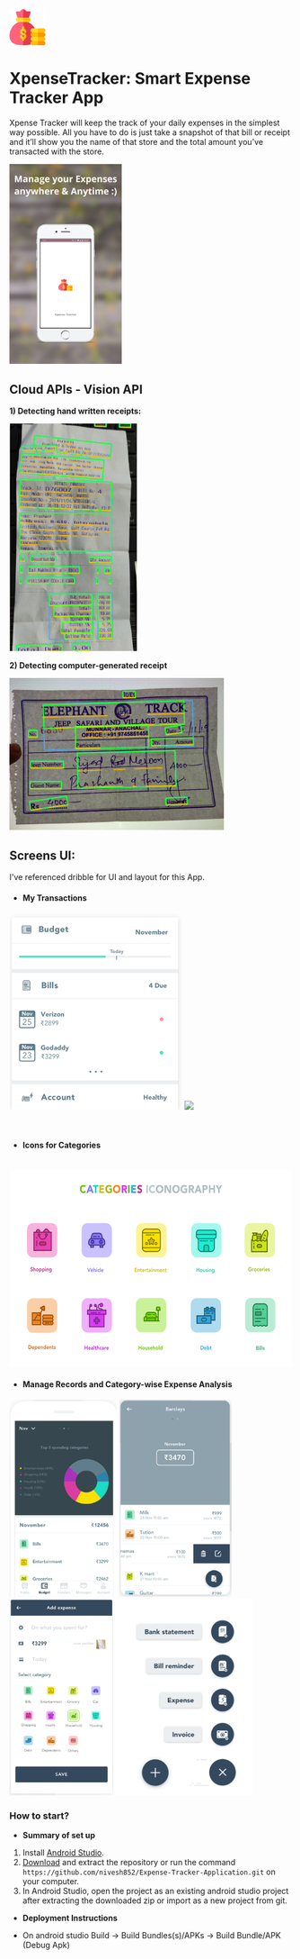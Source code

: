 
<img src="https://raw.githubusercontent.com/nivesh852/Expense-Tracker-Application/master/assets/icon.png">

# XpenseTracker: Smart Expense Tracker App
Xpense Tracker will keep the track of your daily expenses in the simplest way possible. All you have to do is just take a snapshot of that bill or receipt and it’ll show you the name of that store and the total amount you’ve transacted with the store.

<img src="https://raw.githubusercontent.com/nivesh852/Expense-Tracker-Application/master/assets/splash.jpg" width=200>

## Cloud APIs - Vision API
**1) Detecting hand written receipts:**   

<img src="https://raw.githubusercontent.com/nivesh852/Expense-Tracker-Application/master/assets/computer-generated-receipt.png">

**2) Detecting computer-generated receipt**

<img src="https://raw.githubusercontent.com/nivesh852/Expense-Tracker-Application/master/assets/vision-api-demo.png">

## Screens UI:
I've referenced dribble for UI and layout for this App.

- #### My Transactions

<img src="https://raw.githubusercontent.com/nivesh852/Expense-Tracker-Application/master/assets/1.png" height=350> <img src="https://raw.githubusercontent.com/Prashant-123/XpenseTracker/master/assets/2.png" height=350> 


<br>

- #### Icons for Categories
<br>
<img src="https://raw.githubusercontent.com/nivesh852/Expense-Tracker-Application/master/assets/3.png" height=350>

- #### Manage Records and Category-wise Expense Analysis

<img src="https://raw.githubusercontent.com/nivesh852/Expense-Tracker-Application/master/assets/4.png" height=350> <img src="https://raw.githubusercontent.com/nivesh852/Expense-Tracker-Application/master/assets/5.png" height=350><img src="https://raw.githubusercontent.com/nivesh852/Expense-Tracker-Application/master/assets/6.png" height=350> <img src="https://raw.githubusercontent.com/nivesh852/Expense-Tracker-Application/master/assets/7.png" height=350>

### How to start?
* **Summary of set up**
1. Install [Android Studio](https://developer.android.com/studio). 
2. [Download](https://github.com/nivesh852/Expense-Tracker-Application/archive/master.zip) and extract the repository or run the command `https://github.com/nivesh852/Expense-Tracker-Application.git` on your computer.
3. In Android Studio, open the project as an existing android studio project after extracting the downloaded zip or import as a new project from git.

* **Deployment Instructions**
- On android studio Build -> Build Bundles(s)/APKs -> Build Bundle/APK (Debug Apk)
